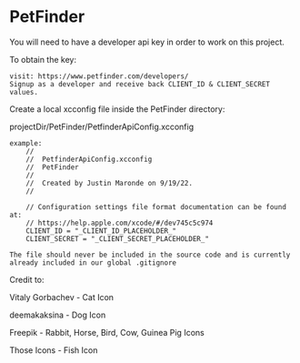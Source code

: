 #  PetFinder

You will need to have a developer api key in order to work on this project.

To obtain the key:
      
    visit: https://www.petfinder.com/developers/
    Signup as a developer and receive back CLIENT_ID & CLIENT_SECRET values.
    
Create a local xcconfig file inside the PetFinder directory: 
    
projectDir/PetFinder/PetfinderApiConfig.xcconfig
    
    example:
        //
        //  PetfinderApiConfig.xcconfig
        //  PetFinder
        //
        //  Created by Justin Maronde on 9/19/22.
        //

        // Configuration settings file format documentation can be found at:
        // https://help.apple.com/xcode/#/dev745c5c974
        CLIENT_ID = "_CLIENT_ID_PLACEHOLDER_"
        CLIENT_SECRET = "_CLIENT_SECRET_PLACEHOLDER_"

    The file should never be included in the source code and is currently already included in our global .gitignore
    
    
Credit to:

Vitaly Gorbachev - Cat Icon

deemakaksina - Dog Icon

Freepik - Rabbit, Horse, Bird, Cow, Guinea Pig Icons

Those Icons - Fish Icon
